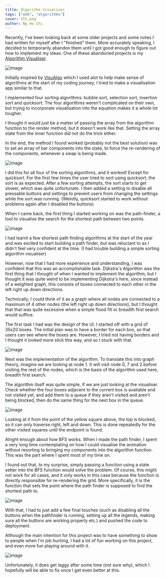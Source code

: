 ```yaml
---
title: Algorithm Visualiser
tags: ["web", "algorithms"]
cover: VIS.png
author: Ng Ho Chi
---
```


<re-img src="VIS.png" title="CDDC"></re-img>

Recently, I've been looking back at some older projects and some notes I had written for myself after I "finished" them. More accurately speaking, I decided to temporarily abandon them until I got good enough to figure out how to implement my ideas. One of these abandoned projects is my [Algorithm Visualiser](https://hcvisualisation.netlify.app/).

![image](./VISALGO.png)

Initially inspired by [VisuAlgo](https://visualgo.net/en) which I used alot to help make sense of algorithms at the start of my coding journey, I tried to make a visualisation app similar to that.

I implemented four sorting algorithms: bubble sort, selection sort, insertion sort and quicksort. The four algorithms weren't complicated on their own, but trying to incorporate visualisation into the equation makes it a whole lot tougher.

I thought it would just be a matter of passing the array from the algorithm function to the render method, but it doesn't work like that. Setting the array state from the inner function did not do the trick either.

In the end, the method I found worked (probably not the best solution) was to set an array of bar components into the state, to force the re-rendering of the components, whenever a swap is being made.

![image](./BUBBLE.png)

I did this for all four of the sorting algorithms, and it worked! Except for quicksort. For the first few times the user tried to sort using quicksort, the sort is as expected. After a few sorting attempts, the sort starts to get slower, which was quite unfortunate. I then added a setting to disable all pressable buttons and settings to prevent users from changing the settings while the sort was running. (Weirdly, quicksort started to work without problems again after I disabled the buttons)

When I came back, the first thing I started working on was the path-finder, a tool to visualise the search for the shortest path between two points.

![image](./PATHFINDER.png)

I had learnt a few shortest path finding algorithms at the start of the year and was excited to start building a path finder, but was reluctant to as I didn't feel very confident at the time. (I had trouble building a simple sorting algorithm visualiser)

However, now that I had more experience and understanding, I was confident that this was an accomplishable task. Dijkstra's Algorithm was the first thing that I thought of when I wanted to implement the algorithm, but I thought it was quite weird to be implementing Dijkstra's here, since instead of a weighted graph, this consists of boxes connected to each other in the left right up down directions.

Technically, I could think of it as a graph where all nodes are connected to a maximum of 4 other nodes (the left right up down directions), but I thought that that was quite excessive when a simple flood fill or breadth first search would suffice.

The first task I had was the design of the UI. I started off with a grid of 35x20 boxes. The initial plan was to have a border for each box, so that users can see where the boxes are. However, I tried not having borders and I thought it looked more slick this way, and so I stuck with that.

![image](./BFS.png)

Next was the implementation of the algorithm. To translate this into graph theory, imagine we are looking at node 1. It will visit node 0, 7 and 2 before visiting the rest of the nodes, which is the basis of the algorithm used here, breadth first search.

The algorithm itself was quite simple, if we are just looking at the visualiser. Check whether the four boxes adjacent to the current box is available and not visited yet, and add them to a queue if they aren't visited and aren't being blocked, then do the same thing for the next box in the queue.

![image](./BFSEXP.png)

Looking at it from the point of the yellow square above, the top is blocked, so it can only traverse right, left and down. This is done repeatedly for the other visited squares until the endpoint is found.

Alright enough about how BFS works. When I made the path finder, I spent a very long time contemplating on how I could visualise the animation without resorting to bringing my components into the algorithm function. This was the part where I spent most of my time on.

I found out that, to my surprise, simply passing a function using a state setter into the BFS function would solve the problem. Of course, this might not work for all cases, and it only works in this case because the function is directly responsible for re-rendering the grid. More specifically, it is the function that sets the point where the path finder is supposed to find the shortest path to.

![image](./ENDDOWN.png)

With that, I had to just add a few final touches (such as disabling all the buttons when the pathfinder is running, setting up all the legends, making sure all the buttons are working properly etc.) and pushed the code to deployment.

Although the main intention for this project was to have something to show to people when I'm job hunting, I had a lot of fun working on this project, and even more fun playing around with it.

![image](./MAZE.png)

Unfortunately, it does get laggy after some time (not sure why), which I hopefully will be able to fix once I get even better at this.
